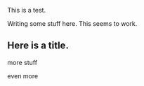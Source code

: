This is a test.

Writing some stuff here. This seems to work.

## Here is a title.

more stuff

even more
